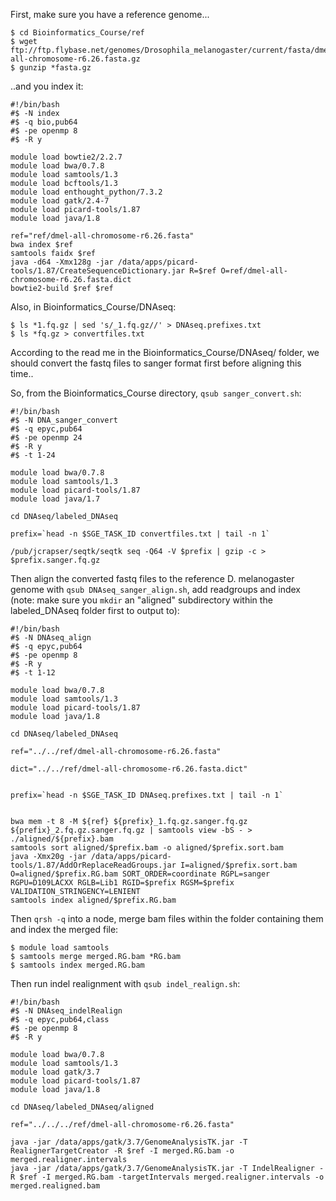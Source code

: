 First, make sure you have a reference genome...
```
$ cd Bioinformatics_Course/ref
$ wget ftp://ftp.flybase.net/genomes/Drosophila_melanogaster/current/fasta/dmel-all-chromosome-r6.26.fasta.gz
$ gunzip *fasta.gz
```

..and you index it:
```
#!/bin/bash
#$ -N index
#$ -q bio,pub64
#$ -pe openmp 8
#$ -R y

module load bowtie2/2.2.7
module load bwa/0.7.8
module load samtools/1.3
module load bcftools/1.3
module load enthought_python/7.3.2
module load gatk/2.4-7
module load picard-tools/1.87
module load java/1.8

ref="ref/dmel-all-chromosome-r6.26.fasta"
bwa index $ref 
samtools faidx $ref  
java -d64 -Xmx128g -jar /data/apps/picard-tools/1.87/CreateSequenceDictionary.jar R=$ref O=ref/dmel-all-chromosome-r6.26.fasta.dict
bowtie2-build $ref $ref
```

Also, in Bioinformatics_Course/DNAseq:
```
$ ls *1.fq.gz | sed 's/_1.fq.gz//' > DNAseq.prefixes.txt
$ ls *fq.gz > convertfiles.txt
```

According to the read me in the Bioinformatics_Course/DNAseq/ folder, we should convert the fastq files to sanger format first before aligning this time..

So, from the Bioinformatics_Course directory, ```qsub sanger_convert.sh```:
```
#!/bin/bash
#$ -N DNA_sanger_convert
#$ -q epyc,pub64
#$ -pe openmp 24
#$ -R y
#$ -t 1-24

module load bwa/0.7.8
module load samtools/1.3
module load picard-tools/1.87
module load java/1.7

cd DNAseq/labeled_DNAseq

prefix=`head -n $SGE_TASK_ID convertfiles.txt | tail -n 1`

/pub/jcrapser/seqtk/seqtk seq -Q64 -V $prefix | gzip -c > $prefix.sanger.fq.gz
```

Then align the converted fastq files to the reference D. melanogaster genome with ```qsub DNAseq_sanger_align.sh```, add readgroups and index (note: make sure you ```mkdir``` an "aligned" subdirectory within the labeled_DNAseq folder first to output to):
```
#!/bin/bash
#$ -N DNAseq_align
#$ -q epyc,pub64
#$ -pe openmp 8
#$ -R y
#$ -t 1-12

module load bwa/0.7.8
module load samtools/1.3
module load picard-tools/1.87
module load java/1.8

cd DNAseq/labeled_DNAseq

ref="../../ref/dmel-all-chromosome-r6.26.fasta"

dict="../../ref/dmel-all-chromosome-r6.26.fasta.dict"


prefix=`head -n $SGE_TASK_ID DNAseq.prefixes.txt | tail -n 1`


bwa mem -t 8 -M ${ref} ${prefix}_1.fq.gz.sanger.fq.gz ${prefix}_2.fq.gz.sanger.fq.gz | samtools view -bS - > ./aligned/${prefix}.bam
samtools sort aligned/$prefix.bam -o aligned/$prefix.sort.bam
java -Xmx20g -jar /data/apps/picard-tools/1.87/AddOrReplaceReadGroups.jar I=aligned/$prefix.sort.bam O=aligned/$prefix.RG.bam SORT_ORDER=coordinate RGPL=sanger RGPU=D109LACXX RGLB=Lib1 RGID=$prefix RGSM=$prefix VALIDATION_STRINGENCY=LENIENT
samtools index aligned/$prefix.RG.bam
```

Then ```qrsh -q``` into a node, merge bam files within the folder containing them and index the merged file:
```
$ module load samtools
$ samtools merge merged.RG.bam *RG.bam
$ samtools index merged.RG.bam
```

Then run indel realignment with ```qsub indel_realign.sh```:
```
#!/bin/bash
#$ -N DNAseq_indelRealign
#$ -q epyc,pub64,class
#$ -pe openmp 8
#$ -R y

module load bwa/0.7.8
module load samtools/1.3
module load gatk/3.7
module load picard-tools/1.87
module load java/1.8

cd DNAseq/labeled_DNAseq/aligned

ref="../../../ref/dmel-all-chromosome-r6.26.fasta"

java -jar /data/apps/gatk/3.7/GenomeAnalysisTK.jar -T RealignerTargetCreator -R $ref -I merged.RG.bam -o merged.realigner.intervals 
java -jar /data/apps/gatk/3.7/GenomeAnalysisTK.jar -T IndelRealigner -R $ref -I merged.RG.bam -targetIntervals merged.realigner.intervals -o merged.realigned.bam
```



